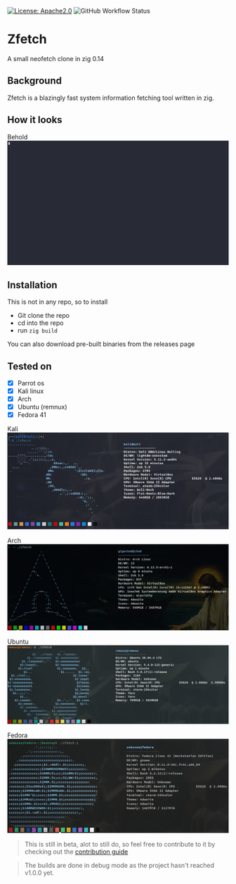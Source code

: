 [![License: Apache2.0](https://img.shields.io/badge/License-Apache_2.0-blue.svg)](https://opensource.org/licenses/apache-2-0) 
![GitHub Workflow Status](https://img.shields.io/github/actions/workflow/status/pop-ecx/zfetch/distros.yml)

# Zfetch
A small neofetch clone in zig 0.14

## Background
Zfetch is a blazingly fast system information fetching tool written in zig.

## How it looks
Behold
![zfetch](zfetch.gif)

## Installation
This is not in any repo, so to install

- Git clone the repo
- cd into the repo
- run `zig build`

You can also download pre-built binaries from the releases page


## Tested on
- [x] Parrot os 
- [x] Kali linux 
- [x] Arch 
- [x] Ubuntu (remnux)
- [x] Fedora 41

Kali
![Kali](2025-03-11_15-43.png)

Arch
![Arch](arch.jpeg)

Ubuntu
![ubuntu](2025-03-11_15-55.png)

Fedora
![Fedora](2025-03-11_15-51.png)

> This is still in beta, alot to still do, so feel free to contribute to it by checking out the [contribution guide](https://github.com/pop-ecx/zfetch/blob/master/contributing.md)

> The builds are done in debug mode as the project hasn't reached v1.0.0 yet.
